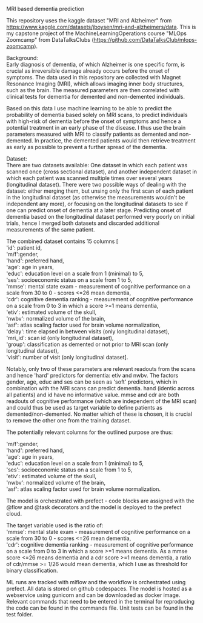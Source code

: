 MRI based dementia prediction

This repository uses the kaggle dataset "MRI and Alzheimer" from https://www.kaggle.com/datasets/jboysen/mri-and-alzheimers/data. This is my capstone project of the MachineLearningOperations course "MLOps Zoomcamp" from DataTalksClubs (https://github.com/DataTalksClub/mlops-zoomcamp).  

Background:  
Early diagnosis of dementia, of which Alzheimer is one specific form, is crucial as irreversible damage already occurs before the onset of symptoms. The data used in this repository are collected with Magnet Resonance Imaging (MRI), which allows imaging inner body structures, such as the brain. The measured parameters are then correlated with clinical tests for dementia for demented and non-demented individuals.  

Based on this data I use machine learning to be able to predict the probability of dementia based solely on MRI scans, to predict individuals with high-risk of dementia before the onset of symptoms and hence a potential treatment in an early phase of the disease. I thus use the brain parameters measured with MRI to classify patients as demented and non-demented. In practice, the demented patients would then retrieve treatment as early as possible to prevent a further spread of the dementia.  

Dataset:  
There are two datasets available: One dataset in which each patient was scanned once (cross sectional dataset), and another independent dataset in which each patient was scanned multiple times over several years (longitudinal dataset). There were two possible ways of dealing with the dataset: either merging them, but unsing only the first scan of each patient in the longitudinal dataset (as otherwise the measurements wouldn't be independent any more), or focusing on the longitudinal datasets to see if one can predict onset of dementia at a later stage. Predicting onset of dementia based on the longitudinal dataset performed very poorly on initial trials, hence I merged both datasets and discarded additional measurements of the same patient.  

The combined dataset contains 15 columns [  
'id': patient id,  
'm/f':gender,  
'hand': preferred hand,  
'age': age in years,  
'educ': education level on a scale from 1 (minimal) to 5,  
'ses': socioeconomic status on a scale from 1 to 5,  
'mmse': mental state exam - measurement of cognitive performance on a scale from 30 to 0 - scores <=26 mean dementia,  
'cdr': cognitive dementia ranking - measurement of cognitive performance on a scale from 0 to 3 in which a score >=1 means dementia,  
'etiv': estimated volume of the skull,  
'nwbv': normalized volume of the brain,  
'asf': atlas scaling factor used for brain volume normalization,  
'delay': time elapsed in between visits (only longitudinal dataset),  
'mri_id': scan id (only longitudinal dataset),  
'group': classification as demented or not prior to MRI scan (only longitudinal dataset),  
'visit': number of visit (only longitudinal dataset].  

Notably, only two of these parameters are relevant readouts from the scans and hence 'hard' predictors for dementia: etiv and nwbv. The factors gender, age, educ and ses can be seen as 'soft' predictors, which in combination with the MRI scans can predict dementia. hand (identic across all patients) and id have no informative value. mmse and cdr are both readouts of cognitive performance (which are independent of the MRI scan) and could thus be used as target variable to define patients as demented/non-demented. No matter which of these is chosen, it is crucial to remove the other one from the training dataset.   

The potentially relevant columns for the outlined purpose are thus:  

'm/f':gender,  
'hand': preferred hand,  
'age': age in years,  
'educ': education level on a scale from 1 (minimal) to 5,  
'ses': socioeconomic status on a scale from 1 to 5,  
'etiv': estimated volume of the skull,  
'nwbv': normalized volume of the brain,  
'asf': atlas scaling factor used for brain volume normalization.   

The model is orchestrated with prefect - code blocks are assigned with the @flow and @task decorators and the model is deployed to the prefect cloud.

The target variable used is the ratio of:  
'mmse': mental state exam - measurement of cognitive performance on a scale from 30 to 0 - scores <=26 mean dementia,  
'cdr': cognitive dementia ranking - measurement of cognitive performance on a scale from 0 to 3 in which a score >=1 means dementia. 
As a mmse score <=26 means dementia and a cdr score >=1 means dementia, a ratio of cdr/mmse >= 1/26 would mean dementia, which I use as threshold for binary classification. 

ML runs are tracked with mlflow and the workflow is orchestrated using prefect. All data is stored on github codespaces. The model is hosted as a webservice using gunicorn and can be downloaded as docker image. Relevant commands that need to be entered in the terminal for reproducing the code can be found in the commands file. Unit tests can be found in the test folder.

